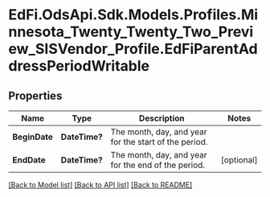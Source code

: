# EdFi.OdsApi.Sdk.Models.Profiles.Minnesota_Twenty_Twenty_Two_Preview_SISVendor_Profile.EdFiParentAddressPeriodWritable
## Properties

Name | Type | Description | Notes
------------ | ------------- | ------------- | -------------
**BeginDate** | **DateTime?** | The month, day, and year for the start of the period. | 
**EndDate** | **DateTime?** | The month, day, and year for the end of the period. | [optional] 

[[Back to Model list]](../README.md#documentation-for-models) [[Back to API list]](../README.md#documentation-for-api-endpoints) [[Back to README]](../README.md)

